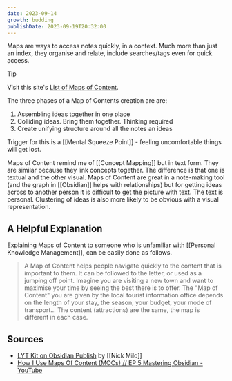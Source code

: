 ```yaml
---
date: 2023-09-14
growth: budding
publishDate: 2023-09-19T20:32:00
---
```

Maps are ways to access notes quickly, in a context. Much more than just an index, they organise and relate, include searches/tags even for quick access.

> [!TIP]
> Visit this site's [List of Maps of Content](/mocs/index).

The three phases of a Map of Contents creation are are:
1. Assembling ideas together in one place
2. Colliding ideas. Bring them together. Thinking required
3. Create unifying structure around all the notes an ideas

Trigger for this is a [[Mental Squeeze Point]] - feeling uncomfortable things will get lost.

Maps of Content remind me of [[Concept Mapping]] but in text form. They are similar because they link concepts together. The difference is that one is textual and the other visual. Maps of Content are great in a note-making tool (and the graph in [[Obsidian]] helps with relationships) but for getting ideas across to another person it is difficult to get the picture with text. The text is personal. Clustering of ideas is also more likely to be obvious with a visual representation.

## A Helpful Explanation
Explaining Maps of Content to someone who is unfamiliar with [[Personal Knowledge Management]], can be easily done as follows.

> A Map of Content helps people navigate quickly to the content that is important to them. It can be followed to the letter, or used as a jumping off point.
> Imagine you are visiting a new town and want to maximise your time by seeing the best there is to offer. The "Map of Content" you are given by the local tourist information office depends on the length of your stay, the season, your budget, your mode of transport... The content (attractions) are the same, the map is different in each case.

## Sources
- [LYT Kit on Obsidian Publish](https://publish.obsidian.md/lyt-kit/_START%20HERE) by [[Nick Milo]]
- [How I Use Maps Of Content (MOCs) // EP 5 Mastering Obsidian - YouTube](https://www.youtube.com/watch?v=AwRSTH72MYw)
